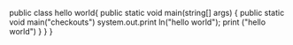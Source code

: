public class hello world{
      public static void main(string[] args) {
            public static void main("checkouts")
           system.out.print ln("hello world");
           print ("hello world")
              }
           }
        }   
